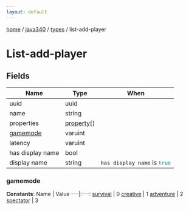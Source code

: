 ```yaml
---
layout: default
---
```


[home](/)  /  [java340](/protocol/java340)  /  [types](/protocol/java340/types)  /  list-add-player

# List-add-player

## Fields

Name | Type | When
---|---|:---:
uuid | uuid | 
name | string | 
properties | [property](/protocol/java340/types/property)[] | 
[gamemode](#gamemode) | varuint | 
latency | varuint | 
has display name | bool | 
display name | string | <code>has display name</code> is <code><span style="color:#009688">true</span></code>

### gamemode

**Constants**:
Name | Value
---|:---:
[survival](gamemode_survival) | 0
[creative](gamemode_creative) | 1
[adventure](gamemode_adventure) | 2
[spectator](gamemode_spectator) | 3

